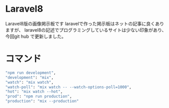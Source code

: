 # Laravel8
Laravel8版の画像掲示板です
laravelで作った掲示板はネットの記事に良くありますが、
laravel8の記述でプログラミングしているサイトは少ない印象があり、今回git hub で更新しました。
# コマンド
```sh
"npm run development",
"development": "mix",
"watch": "mix watch",
"watch-poll": "mix watch -- --watch-options-poll=1000",
"hot": "mix watch --hot",
"prod": "npm run production",
"production": "mix --production"
```




